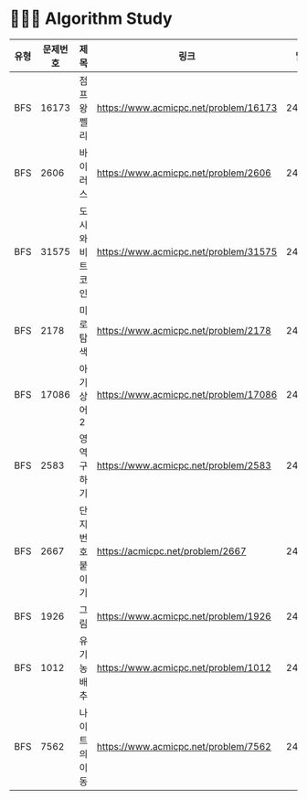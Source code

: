 # 👩🏻‍💻 Algorithm Study

|유형|문제번호|제목|링크|날짜|
|---|---|---|---|---|
|BFS|16173|점프왕 쩰리|https://www.acmicpc.net/problem/16173|240610|
|BFS|2606|바이러스|https://www.acmicpc.net/problem/2606|240610|
|BFS|31575|도시와 비트코인|https://www.acmicpc.net/problem/31575|240611|
|BFS|2178|미로탐색|https://www.acmicpc.net/problem/2178|240613|
|BFS|17086|아기 상어 2|https://www.acmicpc.net/problem/17086|240614|
|BFS|2583|영역 구하기|https://www.acmicpc.net/problem/2583|240618|
|BFS|2667|단지 번호 붙이기|https://acmicpc.net/problem/2667|240619|
|BFS|1926|그림|https://www.acmicpc.net/problem/1926|240619|
|BFS|1012|유기농 배추|https://www.acmicpc.net/problem/1012|240620|
|BFS|7562|나이트의 이동|https://www.acmicpc.net/problem/7562|240624|
